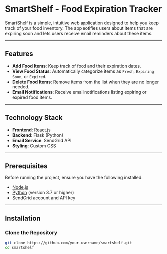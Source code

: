# SmartShelf - Food Expiration Tracker

SmartShelf is a simple, intuitive web application designed to help you keep track of your food inventory. The app notifies users about items that are expiring soon and lets users receive email reminders about these items.

---

## Features

- **Add Food Items**: Keep track of food and their expiration dates.
- **View Food Status**: Automatically categorize items as `Fresh`, `Expiring Soon`, or `Expired`.
- **Delete Food Items**: Remove items from the list when they are no longer needed.
- **Email Notifications**: Receive email notifications listing expiring or expired food items.

---

## Technology Stack

- **Frontend**: React.js
- **Backend**: Flask (Python)
- **Email Service**: SendGrid API
- **Styling**: Custom CSS

---

## Prerequisites

Before running the project, ensure you have the following installed:

- [Node.js](https://nodejs.org/)
- [Python](https://www.python.org/) (version 3.7 or higher)
- SendGrid account and API key

---

## Installation

### Clone the Repository

```bash
git clone https://github.com/your-username/smartshelf.git
cd smartshelf

